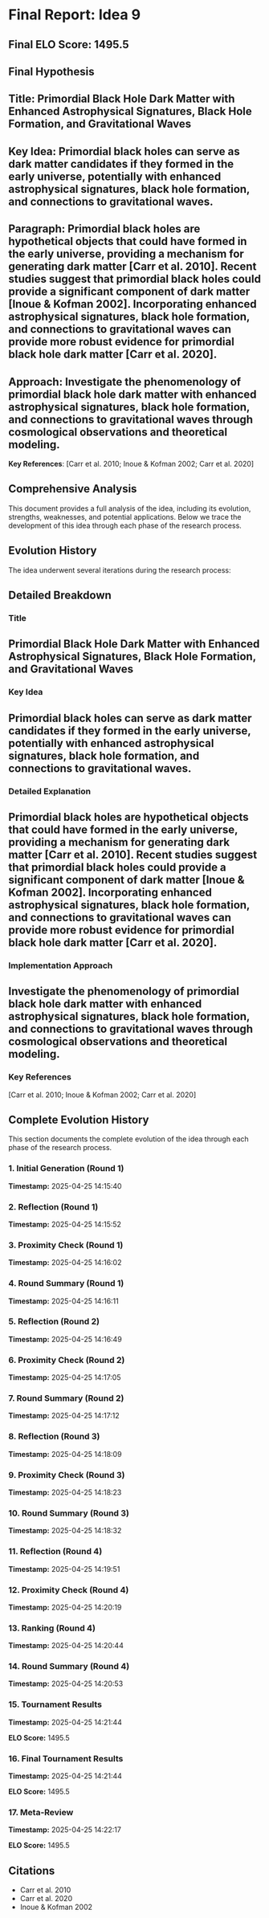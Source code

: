 # Final Report: Idea 9

## Final ELO Score: 1495.5

## Final Hypothesis

**Title**: Primordial Black Hole Dark Matter with Enhanced Astrophysical Signatures, Black Hole Formation, and Gravitational Waves
-

**Key Idea**: Primordial black holes can serve as dark matter candidates if they formed in the early universe, potentially with enhanced astrophysical signatures, black hole formation, and connections to gravitational waves.
-

**Paragraph**: Primordial black holes are hypothetical objects that could have formed in the early universe, providing a mechanism for generating dark matter [Carr et al. 2010]. Recent studies suggest that primordial black holes could provide a significant component of dark matter [Inoue & Kofman 2002]. Incorporating enhanced astrophysical signatures, black hole formation, and connections to gravitational waves can provide more robust evidence for primordial black hole dark matter [Carr et al. 2020].
-

**Approach**: Investigate the phenomenology of primordial black hole dark matter with enhanced astrophysical signatures, black hole formation, and connections to gravitational waves through cosmological observations and theoretical modeling.
-

**Key References**: [Carr et al. 2010; Inoue & Kofman 2002; Carr et al. 2020]

## Comprehensive Analysis

This document provides a full analysis of the idea, including its evolution, strengths, weaknesses, and potential applications. Below we trace the development of this idea through each phase of the research process.

## Evolution History

The idea underwent several iterations during the research process:

## Detailed Breakdown

### Title

Primordial Black Hole Dark Matter with Enhanced Astrophysical Signatures, Black Hole Formation, and Gravitational Waves
-

### Key Idea

Primordial black holes can serve as dark matter candidates if they formed in the early universe, potentially with enhanced astrophysical signatures, black hole formation, and connections to gravitational waves.
-

### Detailed Explanation

Primordial black holes are hypothetical objects that could have formed in the early universe, providing a mechanism for generating dark matter [Carr et al. 2010]. Recent studies suggest that primordial black holes could provide a significant component of dark matter [Inoue & Kofman 2002]. Incorporating enhanced astrophysical signatures, black hole formation, and connections to gravitational waves can provide more robust evidence for primordial black hole dark matter [Carr et al. 2020].
-

### Implementation Approach

Investigate the phenomenology of primordial black hole dark matter with enhanced astrophysical signatures, black hole formation, and connections to gravitational waves through cosmological observations and theoretical modeling.
-

### Key References

[Carr et al. 2010; Inoue & Kofman 2002; Carr et al. 2020]

## Complete Evolution History

This section documents the complete evolution of the idea through each phase of the research process.

### 1. Initial Generation (Round 1)
**Timestamp:** 2025-04-25 14:15:40



### 2. Reflection (Round 1)
**Timestamp:** 2025-04-25 14:15:52



### 3. Proximity Check (Round 1)
**Timestamp:** 2025-04-25 14:16:02



### 4. Round Summary (Round 1)
**Timestamp:** 2025-04-25 14:16:11



### 5. Reflection (Round 2)
**Timestamp:** 2025-04-25 14:16:49



### 6. Proximity Check (Round 2)
**Timestamp:** 2025-04-25 14:17:05



### 7. Round Summary (Round 2)
**Timestamp:** 2025-04-25 14:17:12



### 8. Reflection (Round 3)
**Timestamp:** 2025-04-25 14:18:09



### 9. Proximity Check (Round 3)
**Timestamp:** 2025-04-25 14:18:23



### 10. Round Summary (Round 3)
**Timestamp:** 2025-04-25 14:18:32



### 11. Reflection (Round 4)
**Timestamp:** 2025-04-25 14:19:51



### 12. Proximity Check (Round 4)
**Timestamp:** 2025-04-25 14:20:19



### 13. Ranking (Round 4)
**Timestamp:** 2025-04-25 14:20:44



### 14. Round Summary (Round 4)
**Timestamp:** 2025-04-25 14:20:53



### 15. Tournament Results
**Timestamp:** 2025-04-25 14:21:44

**ELO Score:** 1495.5



### 16. Final Tournament Results
**Timestamp:** 2025-04-25 14:21:44

**ELO Score:** 1495.5



### 17. Meta-Review
**Timestamp:** 2025-04-25 14:22:17

**ELO Score:** 1495.5



## Citations

- Carr et al. 2010
- Carr et al. 2020
- Inoue & Kofman 2002
